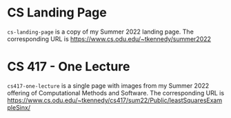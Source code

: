 # CS Landing Page

`cs-landing-page` is a copy of my Summer 2022 landing page. The corresponding
URL is <https://www.cs.odu.edu/~tkennedy/summer2022>


# CS 417 - One Lecture

`cs417-one-lecture` is a single page with images from my Summer 2022 offering
of Computational Methods and Software. The corresponding URL is
<https://www.cs.odu.edu/~tkennedy/cs417/sum22/Public/leastSquaresExampleSinx/>
